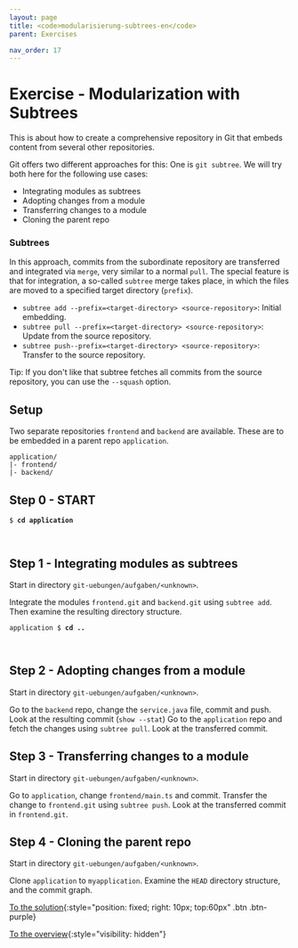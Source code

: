 ```yaml
---
layout: page
title: <code>modularisierung-subtrees-en</code>
parent: Exercises

nav_order: 17
---
```

# Exercise - Modularization with Subtrees


This is about how to create a comprehensive
repository in Git that embeds content from several
other repositories.

Git offers two different approaches for this:
One is `git subtree`.
We will try both here for the following use cases:

* Integrating modules as subtrees
* Adopting changes from a module
* Transferring changes to a module
* Cloning the parent repo

### Subtrees

In this approach, commits from the subordinate
repository are transferred and integrated via `merge`,
very similar to a normal `pull`.
The special feature is that for integration,
a so-called `subtree` merge takes place,
in which the files are moved to a specified target directory (`prefix`).

 * `subtree add --prefix=<target-directory> <source-repository>`: Initial embedding.
 * `subtree pull --prefix=<target-directory> <source-repository>`: Update from the source repository.
 * `subtree push--prefix=<target-directory> <source-repository>`: Transfer to the source repository.

Tip: If you don't like
that subtree fetches all commits from the source repository,
you can use the `--squash` option.

## Setup

Two separate repositories `frontend` and `backend` are available.
These are to be embedded in a parent repo `application`.

```
application/
|- frontend/
|- backend/
```
  

<h2>Step 0 - START <!-- UEB/Modularization with Subtrees/0 --></h2>


<pre><code>$ <b>cd application</b><br><br><br></code></pre>


<h2>Step 1 - Integrating modules as subtrees <!-- UEB/Modularization with Subtrees/1 --></h2>

Start in directory `git-uebungen/aufgaben/<unknown>`.

Integrate the modules `frontend.git` and `backend.git`
using `subtree add`.
Then examine the resulting directory structure.


<pre><code>application $ <b>cd ..</b><br><br><br></code></pre>


<h2>Step 2 - Adopting changes from a module <!-- UEB/Modularization with Subtrees/2 --></h2>

Start in directory `git-uebungen/aufgaben/<unknown>`.

Go to the `backend` repo, change the `service.java` file, commit and push.
Look at the resulting commit (`show --stat`)
Go to the `application` repo and fetch the changes using `subtree pull`.
Look at the transferred commit.

<h2>Step 3 - Transferring changes to a module <!-- UEB/Modularization with Subtrees/3 --></h2>

Start in directory `git-uebungen/aufgaben/<unknown>`.

Go to `application`, change `frontend/main.ts` and commit.
Transfer the change to `frontend.git` using `subtree push`.
Look at the transferred commit in `frontend.git`.

<h2>Step 4 - Cloning the parent repo <!-- UEB/Modularization with Subtrees/4 --></h2>

Start in directory `git-uebungen/aufgaben/<unknown>`.

Clone `application` to `myapplication`.
Examine the `HEAD` directory structure,
and the commit graph.

[To the solution](loesung-modularisierung-subtrees-en.html){:style="position: fixed; right: 10px; top:60px" .btn .btn-purple}

[To the overview](../../ueberblick-en.html){:style="visibility: hidden"}


